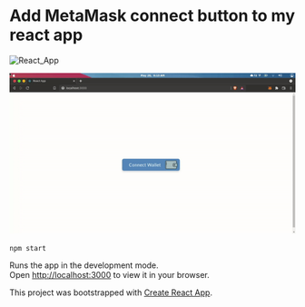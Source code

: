 # Add MetaMask connect button to my react app
![React_App](https://img.shields.io/badge/Connect%20Metamask-React%20App-green)

<p align="center">
  <img src="/helloreact/my-app/ouput/ouput.gif" alt="animated" />
</p>


```
npm start
```

Runs the app in the development mode.\
Open [http://localhost:3000](http://localhost:3000) to view it in your browser.

This project was bootstrapped with [Create React App](https://github.com/facebook/create-react-app).
